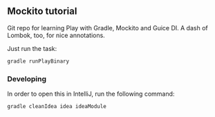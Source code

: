 ## Mockito tutorial

Git repo for learning Play with Gradle, Mockito and Guice DI. A dash of Lombok, too, for nice annotations.

Just run the task:

```bash
gradle runPlayBinary
```

### Developing

In order to open this in IntelliJ, run the following command:


```bash
gradle cleanIdea idea ideaModule
```
